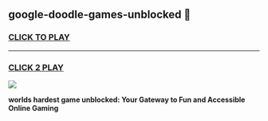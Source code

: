 
## google-doodle-games-unblocked 👋
<h3>
<a href="https://premium.freeplayer.one?title=google-doodle-games-unblocked&ref=14F">CLICK TO PLAY</a></h3>
<hr>

<h3>
<a href="https://premium.freeplayer.one?title=google-doodle-games-unblocked&ref=14F">CLICK 2 PLAY</a>
  
</h3>

<a href="https://premium.freeplayer.one?title=google-doodle-games-unblocked&ref=12F/"><img src="https://clearcache.store/games.png"></a>


**worlds hardest game unblocked: Your Gateway to Fun and Accessible Online Gaming**
